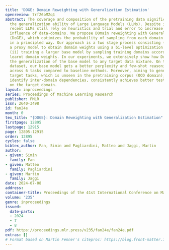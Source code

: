 ```yaml
---
title: 'DOGE: Domain Reweighting with Generalization Estimation'
openreview: 7rfZ6bMZq4
abstract: The coverage and composition of the pretraining data significantly impacts
  the generalization ability of Large Language Models (LLMs). Despite its importance,
  recent LLMs still rely on heuristics and trial and error to increase or reduce the
  influence of data-domains. We propose DOmain reweighting with Generalization Estimation
  (DoGE), which optimizes the probability of sampling from each domain (domain weights)
  in a principled way. Our approach is a two stage process consisting (i) training
  a proxy model to obtain domain weights using a bi-level optimization algorithm;
  (ii) training a larger base model by sampling training domains according to the
  learnt domain weights. In our experiments, we extensively show how DoGE improves
  the generalization of the base model to any target data mixture. On the SlimPajama
  dataset, our base model gets a better perplexity and few-shot reasoning accuracies
  across 6 tasks compared to baseline methods. Moreover, aiming to generalize to out-of-domain
  target tasks, which is unseen in the pretraining corpus (OOD domain), DoGE can effectively
  identify inter-domain dependencies, consistently achieves better test perplexity
  on the target domain.
layout: inproceedings
series: Proceedings of Machine Learning Research
publisher: PMLR
issn: 2640-3498
id: fan24e
month: 0
tex_title: "{DOGE}: Domain Reweighting with Generalization Estimation"
firstpage: 12895
lastpage: 12915
page: 12895-12915
order: 12895
cycles: false
bibtex_author: Fan, Simin and Pagliardini, Matteo and Jaggi, Martin
author:
- given: Simin
  family: Fan
- given: Matteo
  family: Pagliardini
- given: Martin
  family: Jaggi
date: 2024-07-08
address:
container-title: Proceedings of the 41st International Conference on Machine Learning
volume: '235'
genre: inproceedings
issued:
  date-parts:
  - 2024
  - 7
  - 8
pdf: https://proceedings.mlr.press/v235/fan24e/fan24e.pdf
extras: []
# Format based on Martin Fenner's citeproc: https://blog.front-matter.io/posts/citeproc-yaml-for-bibliographies/
---
```


